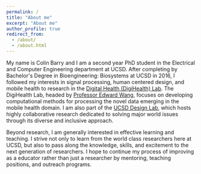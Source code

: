 ```yaml
---
permalink: /
title: "About me"
excerpt: "About me"
author_profile: true
redirect_from: 
  - /about/
  - /about.html
---
```


My name is Colin Barry and I am a second year PhD student in the Electrical and Computer Engineering department at UCSD. After completing by Bachelor's Degree in Bioengineering: Biosystems at UCSD in 2016, I followed my interests in signal processing, human centered design, and mobile health to research in the  [Digital Health (DigiHealth) Lab](https://digihealth.eng.ucsd.edu/). The DigiHealth Lab, headed by [Professor Edward Wang](https://www.ejaywang.com/), focuses on developing computational methods for processing the novel data emerging in the mobile health domain. I am also part of the [UCSD Design Lab](https://designlab.ucsd.edu/), which hosts highly collaborative research dedicated to solving major world issues through its diverse and inclusive approach.

Beyond research, I am generally interested in effective learning and teaching. I strive not only to learn from the world class researchers here at UCSD, but also to pass along the knowledge, skills, and excitement to the next generation of researchers. I hope to continue my process of improving as a educator rather than just a researcher by mentoring, teaching positions, and outreach programs.

